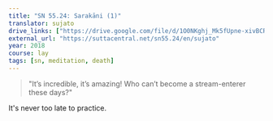 ```yaml
---
title: "SN 55.24: Sarakāni (1)"
translator: sujato
drive_links: ["https://drive.google.com/file/d/1O0NKghj_Mk5fUpne-xivBCRXLBJ0uZW9/view?usp=drivesdk"]
external_url: "https://suttacentral.net/sn55.24/en/sujato"
year: 2018
course: lay
tags: [sn, meditation, death]
---
```


> "It’s incredible, it’s amazing! Who can’t become a stream-enterer these days?"

It's never too late to practice.
